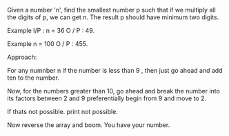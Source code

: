 Given a number 'n', find the smallest number p such that if we multiply all the digits of p, we can get n. The result p should have minimum two digits. 

Example I/P : n = 36
O / P : 49.

Example n = 100
O / P : 455.

Approach: 

For any numnber n if the number is less than 9 , then just go ahead and add ten to the number. 

Now, for the numbers greater than 10, go ahead and break the number into its factors between 2 and 9 preferentially begin from 9 and move to 2. 

If thats not possible. print not possible. 

Now reverse the array and boom. You have your number. 



